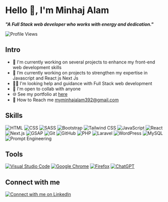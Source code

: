  # Hello 👋, I'm Minhaj Alam

***"A Full Stack web developer who works with energy and dedication."***

![Profile Views](https://komarev.com/ghpvc/?username=grimwebdeveloper&color=brightgreen&style=for-the-badge&label=Profile+Views)

## Intro

- 🤵 I'm currently working on several projects to enhance my front-end web development skills
- 🧠 I’m currently working on projects to strengthen my expertise in Javascript and React js Next Js
- 👩‍🏫 I'm looking help and guidance with Full Stack web development
- 🤝 I'm open to collab with anyone
- 🌐 See my portfolio at [here](https://portfolio-cyan-pi-65.vercel.app)
- 📧 How to Reach me [myminhajalam392@gmail.com](mailto:myminhajalam392@gmail.com)

## Skills

![HTML](https://img.shields.io/badge/-HTML-E34F26?style=for-the-badge&logo=html5&logoColor=white)
![CSS](https://img.shields.io/badge/-CSS-1572B6?style=for-the-badge&logo=css3&logoColor=white)
![SASS](https://img.shields.io/badge/-SASS-CC6699?style=for-the-badge&logo=sass&logoColor=white)
![Bootstrap](https://img.shields.io/badge/-Bootstrap-563D7C?style=for-the-badge&logo=bootstrap&logoColor=white)
![Tailwind CSS](https://img.shields.io/badge/-Tailwind_CSS-38B2AC?style=for-the-badge&logo=tailwind-css&logoColor=white)
![JavaScript](https://img.shields.io/badge/-JavaScript-F7DF1E?style=for-the-badge&logo=javascript&logoColor=black)
![React](https://img.shields.io/badge/-React-61DAFB?style=for-the-badge&logo=react&logoColor=white)
![Next.js](https://img.shields.io/badge/-Next.js-000000?style=for-the-badge&logo=next.js&logoColor=white)
![GSAP](https://img.shields.io/badge/-GSAP-88CE02?style=for-the-badge&logo=greensock&logoColor=white)
![Git](https://img.shields.io/badge/-Git-F05032?style=for-the-badge&logo=git&logoColor=white)
![GitHub](https://img.shields.io/badge/-GitHub-181717?style=for-the-badge&logo=github&logoColor=white)
![PHP](https://img.shields.io/badge/-PHP-777BB4?style=for-the-badge&logo=php&logoColor=white)
![Laravel](https://img.shields.io/badge/-Laravel-FF2D20?style=for-the-badge&logo=laravel&logoColor=white)
![WordPress](https://img.shields.io/badge/-WordPress-21759B?style=for-the-badge&logo=wordpress&logoColor=white)
![MySQL](https://img.shields.io/badge/-MySQL-4479A1?style=for-the-badge&logo=mysql&logoColor=white)
![Prompt Engineering](https://img.shields.io/badge/-Prompt_Engineer-5A2D81?style=for-the-badge&logo=chatgpt&logoColor=white)
<!-- ![AJAX](https://img.shields.io/badge/-AJAX-0064A5?style=for-the-badge&logo=ajax&logoColor=white) -->
<!-- ![JSON](https://img.shields.io/badge/-JSON-000000?style=for-the-badge&logo=json&logoColor=white) -->

## Tools

[![Visual Studio Code](https://img.shields.io/badge/Visual%20Studio%20Code-0078d7.svg?style=for-the-badge&logo=visual-studio-code&logoColor=white)](https://img.shields.io/badge/Visual%20Studio%20Code-0078d7.svg?style=for-the-badge&logo=visual-studio-code&logoColor=white)
[![Google Chrome](https://img.shields.io/badge/Google%20Chrome-4285F4?style=for-the-badge&logo=GoogleChrome&logoColor=white)](https://img.shields.io/badge/Google%20Chrome-4285F4?style=for-the-badge&logo=GoogleChrome&logoColor=white)
[![Firefox](https://img.shields.io/badge/Firefox-FF7139?style=for-the-badge&logo=Firefox&logoColor=white)](https://img.shields.io/badge/Firefox-FF7139?style=for-the-badge&logo=Firefox&logoColor=white)
[![ChatGPT](https://img.shields.io/badge/chatGPT-74aa9c?style=for-the-badge&logo=openai&logoColor=white)](https://img.shields.io/badge/chatGPT-74aa9c?style=for-the-badge&logo=openai&logoColor=white)

## Connect with me

[![Connect with me on LinkedIn](https://img.shields.io/badge/LinkedIn-Connect-blue?style=for-the-badge&logo=linkedin)](https://linkedin.com/in/minhaj-alam875/)
